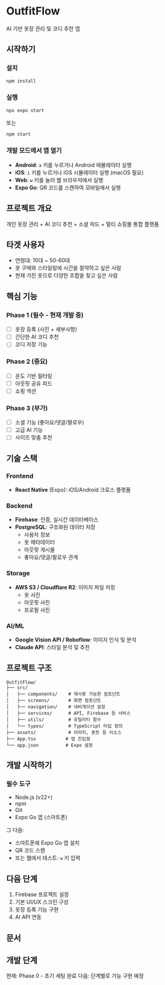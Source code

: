 # OutfitFlow

AI 기반 옷장 관리 및 코디 추천 앱

## 시작하기

### 설치

```bash
npm install
```

### 실행

```bash
npx expo start
```

또는

```bash
npm start
```

### 개발 모드에서 앱 열기

- **Android**: `a` 키를 누르거나 Android 에뮬레이터 실행
- **iOS**: `i` 키를 누르거나 iOS 시뮬레이터 실행 (macOS 필요)
- **Web**: `w` 키를 눌러 웹 브라우저에서 실행
- **Expo Go**: QR 코드를 스캔하여 모바일에서 실행

## 프로젝트 개요
개인 옷장 관리 + AI 코디 추천 + 소셜 피드 + 멀티 쇼핑몰 통합 플랫폼

## 타겟 사용자
- 연령대: 10대 ~ 50-60대
- 옷 구매와 스타일링에 시간을 절약하고 싶은 사람
- 현재 가진 옷으로 다양한 조합을 찾고 싶은 사람

## 핵심 기능

### Phase 1 (필수 - 현재 개발 중)
- [ ] 옷장 등록 (사진 + 세부사항)
- [ ] 간단한 AI 코디 추천
- [ ] 코디 저장 기능

### Phase 2 (중요)
- [ ] 온도 기반 필터링
- [ ] 아웃핏 공유 피드
- [ ] 쇼핑 섹션

### Phase 3 (부가)
- [ ] 소셜 기능 (좋아요/댓글/팔로우)
- [ ] 고급 AI 기능
- [ ] 사이즈 맞춤 추천

## 기술 스택

### Frontend
- **React Native** (Expo): iOS/Android 크로스 플랫폼

### Backend
- **Firebase**: 인증, 실시간 데이터베이스
- **PostgreSQL**: 구조화된 데이터 저장
  - 사용자 정보
  - 옷 메타데이터
  - 아웃핏 게시물
  - 좋아요/댓글/팔로우 관계

### Storage
- **AWS S3 / Cloudflare R2**: 이미지 파일 저장
  - 옷 사진
  - 아웃핏 사진
  - 프로필 사진

### AI/ML
- **Google Vision API / Roboflow**: 이미지 인식 및 분석
- **Claude API**: 스타일 분석 및 추천


## 프로젝트 구조

```
OutfitFlow/
├── src/
│   ├── components/    # 재사용 가능한 컴포넌트
│   ├── screens/       # 화면 컴포넌트
│   ├── navigation/    # 네비게이션 설정
│   ├── services/      # API, Firebase 등 서비스
│   ├── utils/         # 유틸리티 함수
│   └── types/         # TypeScript 타입 정의
├── assets/            # 이미지, 폰트 등 리소스
├── App.tsx           # 앱 진입점
└── app.json          # Expo 설정

```

## 개발 시작하기

### 필수 도구
- Node.js (v22+)
- npm
- Git
- Expo Go 앱 (스마트폰)

그 다음:
- 스마트폰에 Expo Go 앱 설치
- QR 코드 스캔
- 또는 웹에서 테스트: `w` 키 입력

## 다음 단계
1. Firebase 프로젝트 설정
2. 기본 UI/UX 스크린 구성
3. 옷장 등록 기능 구현
4. AI API 연동

## 문서

## 개발 단계

현재: Phase 0 - 초기 세팅 완료
다음: 단계별로 기능 구현 예정
